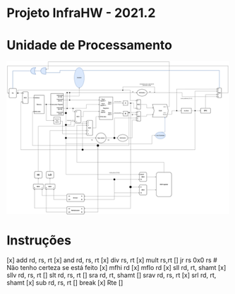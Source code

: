 # Projeto InfraHW - 2021.2

# Unidade de Processamento
<div>
    <img src="Projeto\Unidade de Processamento\Unidade de Processamento.png"/>
</div>

# Instruções 
[x] add rd, rs, rt 
[x] and rd, rs, rt 
[x] div rs, rt 
[x] mult rs,rt 
[] jr rs 0x0 rs # Não tenho certeza se está feito
[x] mfhi rd
[x] mflo rd
[x] sll rd, rt, shamt 
[x] sllv rd, rs, rt 
[] slt rd, rs, rt 
[] sra rd, rt, shamt 
[] srav rd, rs, rt
[x] srl rd, rt, shamt 
[x] sub rd, rs, rt
[] break
[x] Rte
[]